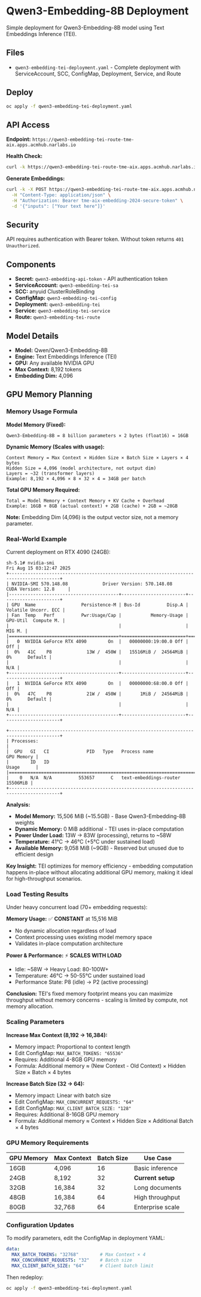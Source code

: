 # Qwen3-Embedding-8B Deployment

Simple deployment for Qwen3-Embedding-8B model using Text Embeddings Inference (TEI).

## Files

- `qwen3-embedding-tei-deployment.yaml` - Complete deployment with ServiceAccount, SCC, ConfigMap, Deployment, Service, and Route

## Deploy

```bash
oc apply -f qwen3-embedding-tei-deployment.yaml
```

## API Access

**Endpoint:** `https://qwen3-embedding-tei-route-tme-aix.apps.acmhub.narlabs.io`

**Health Check:**
```bash
curl -k https://qwen3-embedding-tei-route-tme-aix.apps.acmhub.narlabs.io/health
```

**Generate Embeddings:**
```bash
curl -k -X POST https://qwen3-embedding-tei-route-tme-aix.apps.acmhub.narlabs.io/embed \
  -H "Content-Type: application/json" \
  -H "Authorization: Bearer tme-aix-embedding-2024-secure-token" \
  -d '{"inputs": ["Your text here"]}'
```

## Security

API requires authentication with Bearer token. Without token returns `401 Unauthorized`.

## Components

- **Secret:** `qwen3-embedding-api-token` - API authentication token
- **ServiceAccount:** `qwen3-embedding-tei-sa`
- **SCC:** anyuid ClusterRoleBinding 
- **ConfigMap:** `qwen3-embedding-tei-config`
- **Deployment:** `qwen3-embedding-tei`
- **Service:** `qwen3-embedding-tei-service`
- **Route:** `qwen3-embedding-tei-route`

## Model Details

- **Model:** Qwen/Qwen3-Embedding-8B
- **Engine:** Text Embeddings Inference (TEI)
- **GPU:** Any available NVIDIA GPU
- **Max Context:** 8,192 tokens
- **Embedding Dim:** 4,096

## GPU Memory Planning

### Memory Usage Formula

**Model Memory (Fixed):**
```
Qwen3-Embedding-8B = 8 billion parameters × 2 bytes (float16) = 16GB
```

**Dynamic Memory (Scales with usage):**
```
Context Memory = Max Context × Hidden Size × Batch Size × Layers × 4 bytes
Hidden Size = 4,096 (model architecture, not output dim)
Layers = ~32 (transformer layers)
Example: 8,192 × 4,096 × 8 × 32 × 4 = 34GB per batch
```

**Total GPU Memory Required:**
```
Total = Model Memory + Context Memory + KV Cache + Overhead
Example: 16GB + 8GB (actual context) + 2GB (cache) + 2GB = ~28GB
```

**Note:** Embedding Dim (4,096) is the output vector size, not a memory parameter.

### Real-World Example

Current deployment on RTX 4090 (24GB):

```
sh-5.1# nvidia-smi
Fri Aug 15 03:12:47 2025       
+-----------------------------------------------------------------------------------------+
| NVIDIA-SMI 570.148.08             Driver Version: 570.148.08     CUDA Version: 12.8     |
|-----------------------------------------+------------------------+----------------------+
| GPU  Name                 Persistence-M | Bus-Id          Disp.A | Volatile Uncorr. ECC |
| Fan  Temp   Perf          Pwr:Usage/Cap |           Memory-Usage | GPU-Util  Compute M. |
|                                         |                        |               MIG M. |
|=========================================+========================+======================|
|   0  NVIDIA GeForce RTX 4090        On  |   00000000:19:00.0 Off |                  Off |
|  0%   41C    P8             13W /  450W |   15516MiB /  24564MiB |      0%      Default |
|                                         |                        |                  N/A |
+-----------------------------------------+------------------------+----------------------+
|   1  NVIDIA GeForce RTX 4090        On  |   00000000:68:00.0 Off |                  Off |
|  0%   47C    P8             21W /  450W |       1MiB /  24564MiB |      0%      Default |
|                                         |                        |                  N/A |
+-----------------------------------------+------------------------+----------------------+
                                                                                         
+-----------------------------------------------------------------------------------------+
| Processes:                                                                              |
|  GPU   GI   CI              PID   Type   Process name                        GPU Memory |
|        ID   ID                                                               Usage      |
|=========================================================================================|
|    0   N/A  N/A          553657      C   text-embeddings-router                15506MiB |
+-----------------------------------------------------------------------------------------+
```

**Analysis:**
- **Model Memory:** 15,506 MiB (~15.5GB) - Base Qwen3-Embedding-8B weights
- **Dynamic Memory:** 0 MiB additional - TEI uses in-place computation
- **Power Under Load:** 13W → 83W (processing), returns to ~58W  
- **Temperature:** 41°C → 46°C (+5°C under sustained load)
- **Available Memory:** 9,058 MiB (~9GB) - Reserved but unused due to efficient design

**Key Insight:** TEI optimizes for memory efficiency - embedding computation happens in-place without allocating additional GPU memory, making it ideal for high-throughput scenarios.

### Load Testing Results

Under heavy concurrent load (70+ embedding requests):

**Memory Usage:** ✅ **CONSTANT** at 15,516 MiB
- No dynamic allocation regardless of load
- Context processing uses existing model memory space
- Validates in-place computation architecture

**Power & Performance:** ⚡ **SCALES WITH LOAD**  
- Idle: ~58W → Heavy Load: 80-100W+ 
- Temperature: 46°C → 50-55°C under sustained load
- Performance State: P8 (idle) → P2 (active processing)

**Conclusion:** TEI's fixed memory footprint means you can maximize throughput without memory concerns - scaling is limited by compute, not memory allocation.

### Scaling Parameters

**Increase Max Context (8,192 → 16,384):**
- Memory impact: Proportional to context length
- Edit ConfigMap: `MAX_BATCH_TOKENS: "65536"`
- Requires: Additional 4-8GB GPU memory
- Formula: Additional memory ≈ (New Context - Old Context) × Hidden Size × Batch × 4 bytes

**Increase Batch Size (32 → 64):**
- Memory impact: Linear with batch size
- Edit ConfigMap: `MAX_CONCURRENT_REQUESTS: "64"`
- Edit ConfigMap: `MAX_CLIENT_BATCH_SIZE: "128"`
- Requires: Additional 8-16GB GPU memory
- Formula: Additional memory ≈ Context × Hidden Size × Additional Batch × 4 bytes

### GPU Memory Requirements

| GPU Memory | Max Context | Batch Size | Use Case |
|------------|-------------|------------|----------|
| 16GB | 4,096 | 16 | Basic inference |
| 24GB | 8,192 | 32 | **Current setup** |
| 32GB | 16,384 | 32 | Long documents |
| 48GB | 16,384 | 64 | High throughput |
| 80GB | 32,768 | 64 | Enterprise scale |

### Configuration Updates

To modify parameters, edit the ConfigMap in deployment YAML:

```yaml
data:
  MAX_BATCH_TOKENS: "32768"        # Max Context × 4
  MAX_CONCURRENT_REQUESTS: "32"    # Batch size
  MAX_CLIENT_BATCH_SIZE: "64"      # Client batch limit
```

Then redeploy:
```bash
oc apply -f qwen3-embedding-tei-deployment.yaml
```